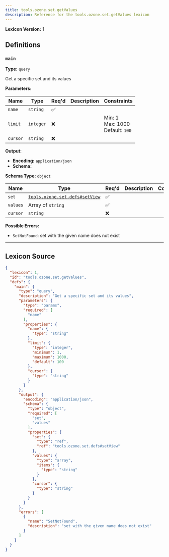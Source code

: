 ```yaml
---
title: tools.ozone.set.getValues
description: Reference for the tools.ozone.set.getValues lexicon
---
```

**Lexicon Version:** 1

## Definitions

<a name="main"></a>
### `main`

**Type:** `query`

Get a specific set and its values

**Parameters:**

| Name | Type | Req'd  | Description | Constraints |
|------|------|----------|-------------|-------------|
| `name` | `string` | ✅  |  |  |
| `limit` | `integer` | ❌  |  | Min: 1<br/>Max: 1000<br/>Default: `100` |
| `cursor` | `string` | ❌  |  |  |
**Output:**

- **Encoding:** `application/json`
- **Schema:**

**Schema Type:** `object`

| Name | Type | Req'd  | Description | Constraints |
|------|------|----------|-------------|-------------|
| `set` | [`tools.ozone.set.defs#setView`](/tools/ozone/set/defs#setView) | ✅  |  |  |
| `values` | Array of `string` | ✅  |  |  |
| `cursor` | `string` | ❌  |  |  |
**Possible Errors:**

- `SetNotFound`: set with the given name does not exist

---

## Lexicon Source
```json
{
  "lexicon": 1,
  "id": "tools.ozone.set.getValues",
  "defs": {
    "main": {
      "type": "query",
      "description": "Get a specific set and its values",
      "parameters": {
        "type": "params",
        "required": [
          "name"
        ],
        "properties": {
          "name": {
            "type": "string"
          },
          "limit": {
            "type": "integer",
            "minimum": 1,
            "maximum": 1000,
            "default": 100
          },
          "cursor": {
            "type": "string"
          }
        }
      },
      "output": {
        "encoding": "application/json",
        "schema": {
          "type": "object",
          "required": [
            "set",
            "values"
          ],
          "properties": {
            "set": {
              "type": "ref",
              "ref": "tools.ozone.set.defs#setView"
            },
            "values": {
              "type": "array",
              "items": {
                "type": "string"
              }
            },
            "cursor": {
              "type": "string"
            }
          }
        }
      },
      "errors": [
        {
          "name": "SetNotFound",
          "description": "set with the given name does not exist"
        }
      ]
    }
  }
}
```
